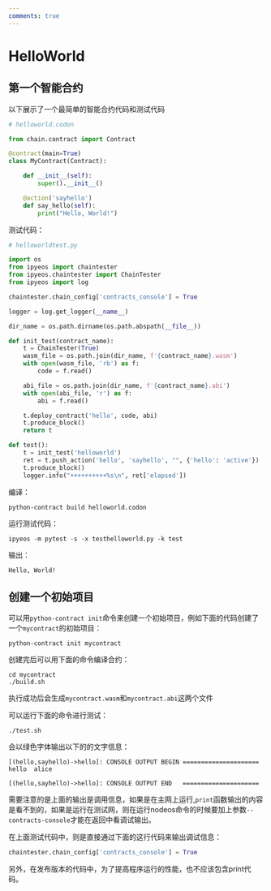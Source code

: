 ```yaml
---
comments: true
---
```


# HelloWorld

## 第一个智能合约

以下展示了一个最简单的智能合约代码和测试代码

```python
# helloworld.codon

from chain.contract import Contract

@contract(main=True)
class MyContract(Contract):

    def __init__(self):
        super().__init__()

    @action('sayhello')
    def say_hello(self):
        print("Hello, World!")
```

测试代码：

```python
# helloworldtest.py

import os
from ipyeos import chaintester
from ipyeos.chaintester import ChainTester
from ipyeos import log

chaintester.chain_config['contracts_console'] = True

logger = log.get_logger(__name__)

dir_name = os.path.dirname(os.path.abspath(__file__))

def init_test(contract_name):
    t = ChainTester(True)
    wasm_file = os.path.join(dir_name, f'{contract_name}.wasm')
    with open(wasm_file, 'rb') as f:
        code = f.read()

    abi_file = os.path.join(dir_name, f'{contract_name}.abi')
    with open(abi_file, 'r') as f:
        abi = f.read()

    t.deploy_contract('hello', code, abi)
    t.produce_block()
    return t

def test():
    t = init_test('helloworld')
    ret = t.push_action('hello', 'sayhello', "", {'hello': 'active'})
    t.produce_block()
    logger.info("++++++++++%s\n", ret['elapsed'])
```


编译：

```
python-contract build helloworld.codon
```


运行测试代码：
```
ipyeos -m pytest -s -x testhelloworld.py -k test
```

输出：

```
Hello, World!
```

## 创建一个初始项目

可以用`python-contract init`命令来创建一个初始项目，例如下面的代码创建了一个`mycontract`的初始项目：

```
python-contract init mycontract
```

创建完后可以用下面的命令编译合约：

```
cd mycontract
./build.sh
```

执行成功后会生成`mycontract.wasm`和`mycontract.abi`这两个文件

可以运行下面的命令进行测试：

```
./test.sh
```

会以绿色字体输出以下的的文字信息：

```
[(hello,sayhello)->hello]: CONSOLE OUTPUT BEGIN =====================
hello  alice

[(hello,sayhello)->hello]: CONSOLE OUTPUT END   =====================
```

需要注意的是上面的输出是调用信息，如果是在主网上运行,`print`函数输出的内容是看不到的，如果是运行在测试网，则在运行nodeos命令的时候要加上参数`--contracts-console`才能在返回中看调试输出。

在上面测试代码中，则是直接通过下面的这行代码来输出调试信息：

```python
chaintester.chain_config['contracts_console'] = True
```

另外，在发布版本的代码中，为了提高程序运行的性能，也不应该包含print代码。
